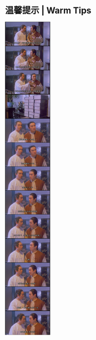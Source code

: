<meta http-equiv="Content-Type" content="text/html; charset=utf-8">

# 温馨提示 | Warm Tips

![秘笈](bei3kap1.png)

